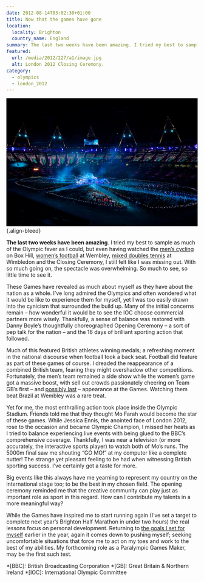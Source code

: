 ```yaml
---
date: 2012-08-14T03:02:30+01:00
title: Now that the games have gone
location:
  locality: Brighton
  country_name: England
summary: The last two weeks have been amazing. I tried my best to sample as much of the Olympic fever as I could, but with so much going on, the spectacle was overwhelming. So much to see, so little time to see it.
featured:
  url: /media/2012/227/a1/image.jpg
  alt: London 2012 Closing Ceremony.
category:
  - olympics
  - london_2012
---
```


![London 2012 Closing Ceremony.](/media/2012/227/a1/image.jpg "London 2012 Closing Ceremony.")
{.align-bleed}

**The last two weeks have been amazing**. I tried my best to sample as much of the Olympic fever as I could, but even having watched the [men’s cycling][1] on Box Hill, [women’s football][2] at Wembley, [mixed doubles tennis][3] at Wimbledon and the Closing Ceremony, I still felt like I was missing out. With so much going on, the spectacle was overwhelming. So much to see, so little time to see it.

These Games have revealed as much about myself as they have about the nation as a whole. I’ve long admired the Olympics and often wondered what it would be like to experience them for myself, yet I was too easily drawn into the cynicism that surrounded the build up. Many of the initial concerns remain – how wonderful it would be to see the IOC choose commercial partners more wisely. Thankfully, a sense of balance was restored with Danny Boyle’s thoughtfully choreographed Opening Ceremony – a sort of pep talk for the nation – and the 16 days of brilliant sporting action that followed.

Much of this featured British athletes winning medals; a refreshing moment in the national discourse when football took a back seat. Football did feature as part of these games of course. I dreaded the reappearance of a combined British team, fearing they might overshadow other competitions. Fortunately, the men’s team remained a side show while the women’s game got a massive boost, with sell out crowds passionately cheering on Team GB’s first – and [possibly last][4] – appearance at the Games. Watching them beat Brazil at Wembley was a rare treat.

Yet for me, the most enthralling action took place inside the Olympic Stadium. Friends told me that they thought Mo Farah would become the star of these games. While Jessica Ennis, the anointed face of London 2012, rose to the occasion and became Olympic Champion, I missed her heats as I tried to balance experiencing live events with being glued to the BBC’s comprehensive coverage. Thankfully, I was near a television (or more accurately, the interactive sports player) to watch both of Mo’s runs. The 5000m final saw me shouting “GO MO!” at my computer like a complete nutter! The strange yet pleasant feeling to be had when witnessing British sporting success. I’ve certainly got a taste for more.

Big events like this always have me yearning to represent my country on the international stage too; to be the best in my chosen field. The opening ceremony reminded me that the creative community can play just as important role as sport in this regard. How can I contribute my talents in a more meaningful way?

While the Games have inspired me to start running again (I’ve set a target to complete next year’s Brighton Half Marathon in under two hours) the real lessons focus on personal development. Returning to [the goals I set for myself][5] earlier in the year, again it comes down to pushing myself; seeking uncomfortable situations that force me to act on my toes and work to the best of my abilities. My forthcoming role as a Paralympic Games Maker, may be the first such test.

[1]: https://www.flickr.com/photos/paulrobertlloyd/sets/72157630861413566/
[2]: https://www.flickr.com/photos/paulrobertlloyd/sets/72157630874835066/
[3]: https://www.flickr.com/photos/paulrobertlloyd/sets/72157630906046272/
[4]: https://www.bbc.co.uk/sport/0/olympics/19236354
[5]: /2012/007/a1/goals_for_2012/

*[BBC]: British Broadcasting Corporation
*[GB]: Great Britain & Northern Ireland
*[IOC]: International Olympic Committee
